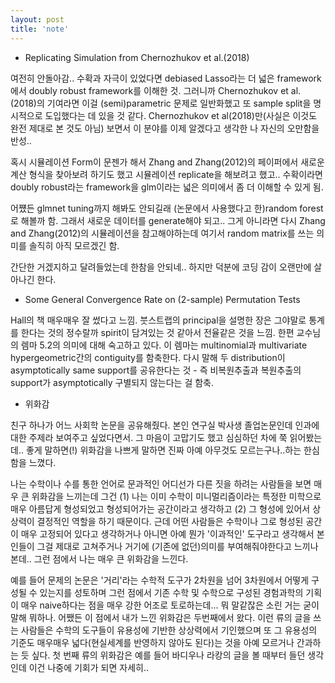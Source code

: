 ```yaml
---
layout: post
title: 'note'
---
```


- Replicating Simulation from Chernozhukov et al.(2018)

여전히 안돌아감.. 수확과 자극이 있었다면 debiased Lasso라는 더 넓은 framework에서 doubly robust framework를 이해한 것. 그러니까 Chernozhukov et al.(2018)의 기여라면 이걸 (semi)parametric 문제로 일반화했고
또 sample split을 명시적으로 도입했다는 데 있을 것 같다. Chernozhukov et al(2018)만(사실은 이것도 완전 제대로 본 것도 아님) 보면서 이 분야를 이제 알겠다고 생각한 나 자신의 오만함을 반성.. 


혹시 시뮬레이션 Form이 문젠가 해서 Zhang and Zhang(2012)의 페이퍼에서 새로운 계산 형식을 찾아보려 하기도 했고 시뮬레이션 replicate을 해보려고 했고.. 수확이라면 doubly robust라는 framework을 glm이라는 넓은 의미에서 좀 더 이해할 수 있게 됨.


어쩄든 glmnet tuning까지 해봐도 안되길래 (논문에서 사용했다고 한)random forest로 해볼까 함. 그래서 새로운 데이터를 generate해야 되고.. 그게 아니라면 다시 Zhang and Zhang(2012)의 시뮬레이션을 참고해야하는데 여기서 random matrix를 쓰는 의미를 솔직히 아직 모르겠긴 함. 


간단한 거겠지하고 달려들었는데 한참을 안되네.. 하지만 덕분에 코딩 감이 오랜만에 살아나긴 한다. 

- Some General Convergence Rate on (2-sample) Permutation Tests

Hall의 책 매우매우 잘 썼다고 느낌. 붓스트랩의 principal을 설명한 장은 그야말로 통계를 한다는 것의 정수랄까 spirit이 담겨있는 것 같아서 전율같은 것을 느낌. 한편 교수님의 렘마 5.2의 의미에 대해 숙고하고 있다.
이 렘마는 multinomial과 multivariate hypergeometric간의 contiguity를 함축한다. 다시 말해 두 distribution이 asymptotically same support를 공유한다는 것 - 즉 비복원추출과 복원추출의 support가 asymptotically 구별되지 않는다는 걸 함축.

- 위화감

친구 하나가 어느 사회학 논문을 공유해줬다. 본인 연구실 박사생 졸업논문인데 인과에 대한 주제라 보여주고 싶었다면서. 그 마음이 고맙기도 했고 심심하던 차에 쭉 읽어봤는데.. 좋게 말하면(!) 위화감을 나쁘게 말하면 진짜 아예 아무것도 모르는구나..하는 한심함을 느꼈다. 


나는 수학이나 수를 통한 언어로 문과적인 어디선가 다른 짓을 하려는 사람들을 보면 매우 큰 위화감을 느끼는데 그건 (1) 나는 이미 수학이 미니멀리즘이라는 특정한 미학으로 매우 아름답게 형성되었고 형성되어가는 공간이라고 생각하고 (2) 그 형성에 있어서 상상력이 결정적인 역할을 하기 때문이다. 근데 어떤 사람들은 수학이나 그로 형성된 공간이 매우 고정되어 있다고 생각하거나 아니면 아예 뭔가 '이과적인' 도구라고 생각해서 본인들이 그걸 제대로 고쳐주거나 거기에 (기존에 없던)의미를 부여해줘야한다고 느끼나본데.. 그런 점에서 나는 매우 큰 위화감을 느낀다.


예를 들어 문제의 논문은 '거리'라는 수학적 도구가 2차원을 넘어 3차원에서 어떻게 구성될 수 있는지를 성토하며 그런 점에서 기존 수학 및 수학으로 구성된 경험과학의 기획이 매우 naive하다는 점을 매우 강한 어조로 토로하는데... 뭐 말같잖은 소린 거는 굳이 말해 뭐하나. 어쨌든 이 점에서 내가 느낀 위화감은 두번째에서 왔다. 이런 류의 글을 쓰는 사람들은 수학의 도구들이 유용성에 기반한 상상력에서 기인했으며 또 그 유용성의 기준도 매우매우 넓다(현실세계를 반영하지 않아도 된다)는 것을 아예 모르거나 간과하는 듯 싶다. 첫 번째 류의 위화감은 예를 들어 바디우나 라캉의 글을 볼 때부터 들던 생각인데 이건 나중에 기회가 되면 자세히..  
